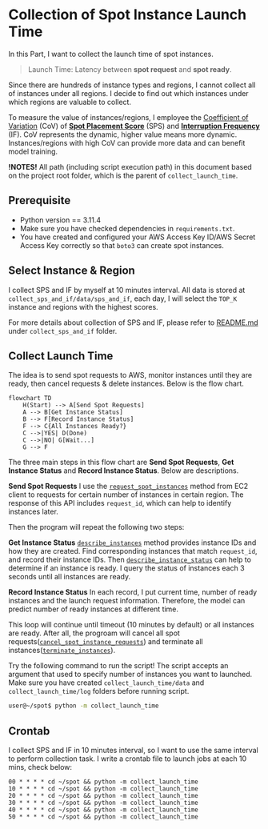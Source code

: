 # Collection of Spot Instance Launch Time
In this Part, I want to collect the launch time of spot instances.

> Launch Time: Latency between **spot request** and **spot ready**.

Since there are hundreds of instance types and regions, I cannot collect all of instances under all regions. I decide to find out which instances under which regions are valuable to collect.

To measure the value of instances/regions, I employee the [Coefficient of Variation](https://en.wikipedia.org/wiki/Coefficient_of_variation) (CoV) of [**Spot Placement Score**](https://docs.aws.amazon.com/AWSEC2/latest/UserGuide/spot-placement-score.html) (SPS) and [**Interruption Frequency**](https://aws.amazon.com/ec2/spot/instance-advisor/) (IF). CoV represents the dynamic, higher value means more dynamic. Instances/regions with high CoV can provide more data and can benefit model training.

**!NOTES!** All path (including script execution path) in this document based on the project root folder, which is the parent of `collect_launch_time`.

## Prerequisite
* Python version == 3.11.4
* Make sure you have checked dependencies in `requirements.txt`.
* You have created and configured your AWS Access Key ID/AWS Secret Access Key correctly so that `boto3` can create spot instances.

## Select Instance & Region
I collect SPS and IF by myself at 10 minutes interval. All data is stored at `collect_sps_and_if/data/sps_and_if`, each day, I will select the `TOP_K` instance and regions with the highest scores.

For more details about collection of SPS and IF, please refer to [README.md](../collect_sps_and_if/README.md) under `collect_sps_and_if` folder.

## Collect Launch Time
The idea is to send spot requests to AWS, monitor instances until they are ready, then cancel requests & delete instances. Below is the flow chart.
```mermaid
flowchart TD
    H(Start) --> A[Send Spot Requests]
    A --> B[Get Instance Status]
    B --> F[Record Instance Status]
    F --> C{All Instances Ready?}
    C -->|YES| D(Done)
    C -->|NO| G[Wait...]
    G --> F
```
The three main steps in this flow chart are **Send Spot Requests**, **Get Instance Status** and **Record Instance Status**. Below are descriptions.

**Send Spot Requests** I use the [`request_spot_instances`](https://boto3.amazonaws.com/v1/documentation/api/latest/reference/services/ec2/client/request_spot_instances.html) method from EC2 client to requests for certain number of instances in certain region. The response of this API includes `request_id`, which can help to identify instances later.

Then the program will repeat the following two steps:

**Get Instance Status** [`describe_instances`](https://boto3.amazonaws.com/v1/documentation/api/latest/reference/services/ec2/client/describe_instances.html) method provides instance IDs and how they are created. Find corresponding instances that match `request_id`, and record their instance IDs. Then [`describe_instance_status`](https://boto3.amazonaws.com/v1/documentation/api/latest/reference/services/ec2/client/describe_instance_status.html) can help to determine if an instance is ready. I query the status of instances each 3 seconds until all instances are ready.

**Record Instance Status** In each record, I put current time, number of ready instances and the launch request information. Therefore, the model can predict number of ready instances at different time.

This loop will continue until timeout (10 minutes by default) or all instances are ready. After all, the progroam will cancel all spot requests([`cancel_spot_instance_requests`](https://boto3.amazonaws.com/v1/documentation/api/latest/reference/services/ec2/client/cancel_spot_instance_requests.html)) and terminate all instances([`terminate_instances`](https://boto3.amazonaws.com/v1/documentation/api/latest/reference/services/ec2/client/terminate_instances.html)).

Try the following command to run the script! The script accepts an argument that used to specify number of instances you want to launched. Make sure you have created `collect_launch_time/data` and `collect_launch_time/log` folders before running script.

``` Bash
user@~/spot$ python -m collect_launch_time
```

## Crontab
I collect SPS and IF in 10 minutes interval, so I want to use the same interval to perform collection task. I write a crontab file to launch jobs at each 10 mins, check below:

```Crontab
00 * * * * cd ~/spot && python -m collect_launch_time
10 * * * * cd ~/spot && python -m collect_launch_time
20 * * * * cd ~/spot && python -m collect_launch_time
30 * * * * cd ~/spot && python -m collect_launch_time
40 * * * * cd ~/spot && python -m collect_launch_time
50 * * * * cd ~/spot && python -m collect_launch_time
```
